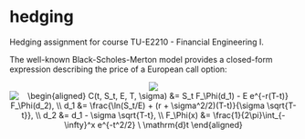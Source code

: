 # hedging

Hedging assignment for course TU-E2210 - Financial Engineering I.

The well-known Black-Scholes-Merton model provides a closed-form expression describing the price of a European call option:

<p align="center">
    <img src="https://www.codecogs.com/eqnedit.php?latex=\begin{aligned}&space;C(t,&space;S_t,&space;E,&space;T,&space;\sigma)&space;&=&space;S_t&space;F_\Phi(d_1)&space;-&space;E&space;e^{-r(T-t)}&space;F_\Phi(d_2),&space;\\&space;d_1&space;&=&space;\frac{\ln(S_t/E)&space;&plus;&space;(r&space;&plus;&space;\sigma^2/2)(T-t)}{\sigma&space;\sqrt{T-t}},&space;\\&space;d_2&space;&=&space;d_1&space;-&space;\sigma&space;\sqrt{T-t},&space;\\&space;F_\Phi(x)&space;&=&space;\frac{1}{2\pi}\int_{-\infty}^x&space;e^{-t^2/2}&space;\&space;\mathrm{d}t&space;\end{aligned}" target="_blank"><img src="https://latex.codecogs.com/svg.latex?\begin{aligned}&space;C(t,&space;S_t,&space;E,&space;T,&space;\sigma)&space;&=&space;S_t&space;F_\Phi(d_1)&space;-&space;E&space;e^{-r(T-t)}&space;F_\Phi(d_2),&space;\\&space;d_1&space;&=&space;\frac{\ln(S_t/E)&space;&plus;&space;(r&space;&plus;&space;\sigma^2/2)(T-t)}{\sigma&space;\sqrt{T-t}},&space;\\&space;d_2&space;&=&space;d_1&space;-&space;\sigma&space;\sqrt{T-t},&space;\\&space;F_\Phi(x)&space;&=&space;\frac{1}{2\pi}\int_{-\infty}^x&space;e^{-t^2/2}&space;\&space;\mathrm{d}t&space;\end{aligned}" title="\begin{aligned} C(t, S_t, E, T, \sigma) &= S_t F_\Phi(d_1) - E e^{-r(T-t)} F_\Phi(d_2), \\ d_1 &= \frac{\ln(S_t/E) + (r + \sigma^2/2)(T-t)}{\sigma \sqrt{T-t}}, \\ d_2 &= d_1 - \sigma \sqrt{T-t}, \\ F_\Phi(x) &= \frac{1}{2\pi}\int_{-\infty}^x e^{-t^2/2} \ \mathrm{d}t \end{aligned}">
</p>
